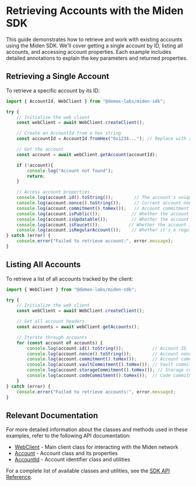 # Retrieving Accounts with the Miden SDK

This guide demonstrates how to retrieve and work with existing accounts using the Miden SDK. We'll cover getting a single account by ID, listing all accounts, and accessing account properties. Each example includes detailed annotations to explain the key parameters and returned properties.

## Retrieving a Single Account

To retrieve a specific account by its ID:

```typescript
import { AccountId, WebClient } from "@demox-labs/miden-sdk";

try {
    // Initialize the web client
    const webClient = await WebClient.createClient();

    // Create an AccountId from a hex string
    const accountId = AccountId.fromHex("0x1234..."); // Replace with actual account ID

    // Get the account
    const account = await webClient.getAccount(accountId);

    if (!account){
        console.log("Account not found");
        return;
    }

    // Access account properties
    console.log(account.id().toString());        // The account's unique identifier
    console.log(account.nonce().toString());     // Current account nonce
    console.log(account.commitment().toHex());   // Account commitment hash
    console.log(account.isPublic());            // Whether the account is public
    console.log(account.isUpdatable());         // Whether the account code can be updated
    console.log(account.isFaucet());           // Whether the account is a faucet
    console.log(account.isRegularAccount());    // Whether it's a regular account
} catch (error) {
    console.error("Failed to retrieve account:", error.message);
}
```

## Listing All Accounts

To retrieve a list of all accounts tracked by the client:

```typescript
import { WebClient } from "@demox-labs/miden-sdk";

try {
    // Initialize the web client
    const webClient = await WebClient.createClient();

    // Get all account headers
    const accounts = await webClient.getAccounts();

    // Iterate through accounts
    for (const account of accounts) {
        console.log(account.id().toString());           // Account ID
        console.log(account.nonce().toString());        // Account nonce
        console.log(account.commitment().toHex());      // Account commitment
        console.log(account.vaultCommitment().toHex()); // Vault commitment
        console.log(account.storageCommitment().toHex()); // Storage commitment
        console.log(account.codeCommitment().toHex());  // Code commitment
    }
} catch (error) {
    console.error("Failed to retrieve accounts:", error.message);
}
```

## Relevant Documentation

For more detailed information about the classes and methods used in these examples, refer to the following API documentation:

- [WebClient](docs/src/web-client/api/classes/WebClient.md) - Main client class for interacting with the Miden network
- [Account](docs/src/web-client/api/classes/Account.md) - Account class and its properties
- [AccountId](docs/src/web-client/api/classes/AccountId.md) - Account identifier class and utilities

For a complete list of available classes and utilities, see the [SDK API Reference](docs/src/web-client/api/README.md). 
